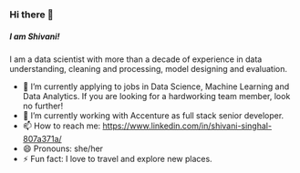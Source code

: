 ### Hi there 👋

##### I am Shivani!
I am a data scientist with more than a decade of experience in data understanding, cleaning and processing, model designing and evaluation. 




- 🔭 I’m currently applying to jobs in Data Science, Machine Learning and Data Analytics. If you are looking for a hardworking team member, look no further!
- 🌱 I’m currently working with Accenture as full stack senior developer.
- 📫 How to reach me: https://www.linkedin.com/in/shivani-singhal-807a371a/
- 😄 Pronouns: she/her
- ⚡ Fun fact: I love to travel and explore new places.


<!--
**shivani-singhal0410/shivani-singhal0410** is a ✨ _special_ ✨ repository because its `README.md` (this file) appears on your GitHub profile.

Here are some ideas to get you started:

- 🔭 I’m currently working on ...
- 🌱 I’m currently learning ...
- 👯 I’m looking to collaborate on ...
- 🤔 I’m looking for help with ...
- 💬 Ask me about ...
- 📫 How to reach me: ...
- 😄 Pronouns: ...
- ⚡ Fun fact: ...
-->
